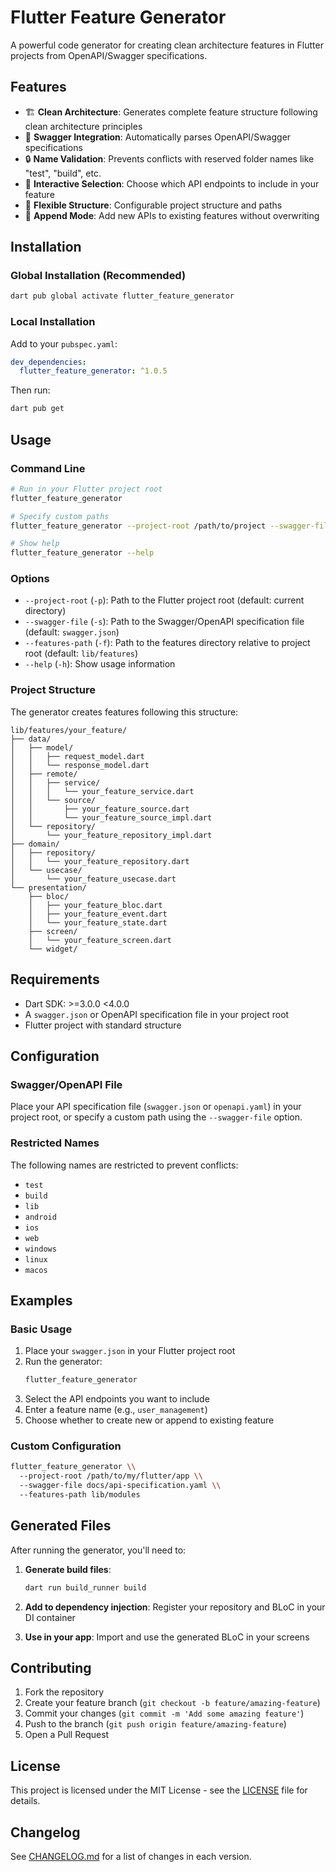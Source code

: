 # Flutter Feature Generator

A powerful code generator for creating clean architecture features in Flutter projects from OpenAPI/Swagger specifications.

## Features

- 🏗️ **Clean Architecture**: Generates complete feature structure following clean architecture principles
- 📄 **Swagger Integration**: Automatically parses OpenAPI/Swagger specifications
- 🔒 **Name Validation**: Prevents conflicts with reserved folder names like "test", "build", etc.
- 🎯 **Interactive Selection**: Choose which API endpoints to include in your feature
- 📁 **Flexible Structure**: Configurable project structure and paths
- 🔄 **Append Mode**: Add new APIs to existing features without overwriting

## Installation

### Global Installation (Recommended)

```bash
dart pub global activate flutter_feature_generator
```

### Local Installation

Add to your `pubspec.yaml`:

```yaml
dev_dependencies:
  flutter_feature_generator: ^1.0.5
```

Then run:

```bash
dart pub get
```

## Usage

### Command Line

```bash
# Run in your Flutter project root
flutter_feature_generator

# Specify custom paths
flutter_feature_generator --project-root /path/to/project --swagger-file api-spec.yaml

# Show help
flutter_feature_generator --help
```

### Options

- `--project-root` (`-p`): Path to the Flutter project root (default: current directory)
- `--swagger-file` (`-s`): Path to the Swagger/OpenAPI specification file (default: `swagger.json`)
- `--features-path` (`-f`): Path to the features directory relative to project root (default: `lib/features`)
- `--help` (`-h`): Show usage information

### Project Structure

The generator creates features following this structure:

```
lib/features/your_feature/
├── data/
│   ├── model/
│   │   ├── request_model.dart
│   │   └── response_model.dart
│   ├── remote/
│   │   ├── service/
│   │   │   └── your_feature_service.dart
│   │   └── source/
│   │       ├── your_feature_source.dart
│   │       └── your_feature_source_impl.dart
│   └── repository/
│       └── your_feature_repository_impl.dart
├── domain/
│   ├── repository/
│   │   └── your_feature_repository.dart
│   └── usecase/
│       └── your_feature_usecase.dart
└── presentation/
    ├── bloc/
    │   ├── your_feature_bloc.dart
    │   ├── your_feature_event.dart
    │   └── your_feature_state.dart
    ├── screen/
    │   └── your_feature_screen.dart
    └── widget/
```

## Requirements

- Dart SDK: >=3.0.0 <4.0.0
- A `swagger.json` or OpenAPI specification file in your project root
- Flutter project with standard structure

## Configuration

### Swagger/OpenAPI File

Place your API specification file (`swagger.json` or `openapi.yaml`) in your project root, or specify a custom path using the `--swagger-file` option.

### Restricted Names

The following names are restricted to prevent conflicts:
- `test`
- `build` 
- `lib`
- `android`
- `ios`
- `web`
- `windows`
- `linux`
- `macos`

## Examples

### Basic Usage

1. Place your `swagger.json` in your Flutter project root
2. Run the generator:
   ```bash
   flutter_feature_generator
   ```
3. Select the API endpoints you want to include
4. Enter a feature name (e.g., `user_management`)
5. Choose whether to create new or append to existing feature

### Custom Configuration

```bash
flutter_feature_generator \\
  --project-root /path/to/my/flutter/app \\
  --swagger-file docs/api-specification.yaml \\
  --features-path lib/modules
```

## Generated Files

After running the generator, you'll need to:

1. **Generate build files**:
   ```bash
   dart run build_runner build
   ```

2. **Add to dependency injection**: Register your repository and BLoC in your DI container

3. **Use in your app**: Import and use the generated BLoC in your screens

## Contributing

1. Fork the repository
2. Create your feature branch (`git checkout -b feature/amazing-feature`)
3. Commit your changes (`git commit -m 'Add some amazing feature'`)
4. Push to the branch (`git push origin feature/amazing-feature`)
5. Open a Pull Request

## License

This project is licensed under the MIT License - see the [LICENSE](LICENSE) file for details.

## Changelog

See [CHANGELOG.md](CHANGELOG.md) for a list of changes in each version.
